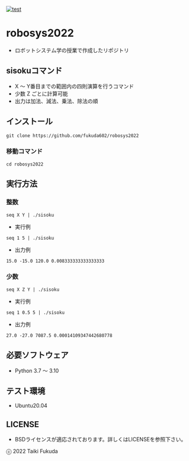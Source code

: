 [![test](https://github.com/fukuda602/robosys2022/actions/workflows/test.yml/badge.svg)](https://github.com/fukuda602/robosys2022/actions/workflows/test.yml)
# robosys2022
* ロボットシステム学の授業で作成したリポジトリ

## sisokuコマンド
* X ～ Y番目までの範囲内の四則演算を行うコマンド
* 少数 Z ごとに計算可能
* 出力は加法、減法、乗法、除法の順

## インストール
```
git clone https://github.com/fukuda602/robosys2022
```
### 移動コマンド
```
cd robosys2022
```
## 実行方法
### 整数
```
seq X Y | ./sisoku
```
* 実行例
```
seq 1 5 | ./sisoku
```
* 出力例
```
15.0 -15.0 120.0 0.008333333333333333
```

### 少数
```
seq X Z Y | ./sisoku
```
* 実行例
```
seq 1 0.5 5 | ./sisoku
```
* 出力例
```
27.0 -27.0 7087.5 0.00014109347442680778
```
## 必要ソフトウェア
* Python 3.7 ～ 3.10

## テスト環境
* Ubuntu20.04

## LICENSE
* BSDライセンスが適応されております。詳しくはLICENSEを参照下さい。

ⓒ 2022 Taiki Fukuda
